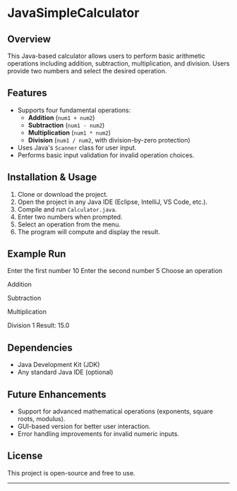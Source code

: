 # JavaSimpleCalculator

## Overview
This Java-based calculator allows users to perform basic arithmetic operations including addition, subtraction, multiplication, and division. Users provide two numbers and select the desired operation.

## Features
- Supports four fundamental operations:
  - **Addition** (`num1 + num2`)
  - **Subtraction** (`num1 - num2`)
  - **Multiplication** (`num1 * num2`)
  - **Division** (`num1 / num2`, with division-by-zero protection)
- Uses Java's `Scanner` class for user input.
- Performs basic input validation for invalid operation choices.

## Installation & Usage
1. Clone or download the project.
2. Open the project in any Java IDE (Eclipse, IntelliJ, VS Code, etc.).
3. Compile and run `Calculator.java`.
4. Enter two numbers when prompted.
5. Select an operation from the menu.
6. The program will compute and display the result.

## Example Run
Enter the first number 
10 
Enter the second number 
5 
Choose an operation 

Addition

Subtraction

Multiplication

Division 
1 
Result: 15.0


## Dependencies
- Java Development Kit (JDK)
- Any standard Java IDE (optional)

## Future Enhancements
- Support for advanced mathematical operations (exponents, square roots, modulus).
- GUI-based version for better user interaction.
- Error handling improvements for invalid numeric inputs.

## License
This project is open-source and free to use.

---

